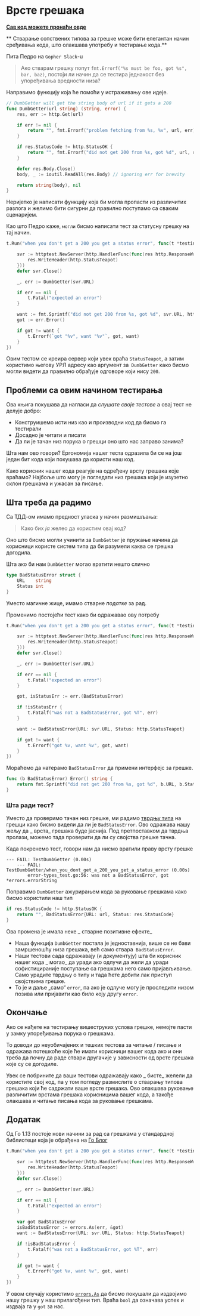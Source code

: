 # Врсте грешака

**[Сав код можете пронаћи овде](https://github.com/marcetin/nauci-go-sa-testovima/tree/main/q-and-a/error-types)**

** Стварање сопствених типова за грешке може бити елегантан начин сређивања кода, што олакшава употребу и тестирање кода.**

Пита Педро на `Gopher Slack`-u

> Ако стварам грешку попут `fmt.Errorf("%s must be foo, got %s", bar, baz)`, постоји ли начин да се тестира једнакост без упоређивања вредности низа?

Направимо функцију која ће помоћи у истраживању ове идеје.

```go
// DumbGetter will get the string body of url if it gets a 200
func DumbGetter(url string) (string, error) {
	res, err := http.Get(url)

	if err != nil {
		return "", fmt.Errorf("problem fetching from %s, %v", url, err)
	}

	if res.StatusCode != http.StatusOK {
		return "", fmt.Errorf("did not get 200 from %s, got %d", url, res.StatusCode)
	}

	defer res.Body.Close()
	body, _ := ioutil.ReadAll(res.Body) // ignoring err for brevity

	return string(body), nil
}
```

Неријетко је написати функцију која би могла пропасти из различитих разлога и желимо бити сигурни да правилно поступамо са сваким сценаријем.

Као што Педро каже, `могли` бисмо написати тест за статусну грешку на тај начин.

```go
t.Run("when you don't get a 200 you get a status error", func(t *testing.T) {

	svr := httptest.NewServer(http.HandlerFunc(func(res http.ResponseWriter, req *http.Request) {
		res.WriteHeader(http.StatusTeapot)
	}))
	defer svr.Close()

	_, err := DumbGetter(svr.URL)

	if err == nil {
		t.Fatal("expected an error")
	}

	want := fmt.Sprintf("did not get 200 from %s, got %d", svr.URL, http.StatusTeapot)
	got := err.Error()

	if got != want {
		t.Errorf(`got "%v", want "%v"`, got, want)
	}
})
```

Овим тестом се креира сервер који увек враћа `StatusTeapot`, а затим користимо његову УРЛ адресу као аргумент за` DumbGetter` како бисмо могли видети да правилно обрађује одговоре који нису `200`.

## Проблеми са овим начином тестирања

Ова књига покушава да нагласи да _слушате своје тестове_ а овај тест не делује добро:

- Конструишемо исти низ као и производни код да бисмо га тестирали
- Досадно је читати и писати
- Да ли је тачан низ порука о грешци оно што нас заправо занима?

Шта нам ово говори? Ергономија нашег теста одразила би се на још један бит кода који покушава да користи наш код.

Како корисник нашег кода реагује на одређену врсту грешака које враћамо? Најбоље што могу је погледати низ грешака који је изузетно склон грешкама и ужасан за писање.

## Шта треба да радимо

Са ТДД-ом имамо предност уласка у начин размишљања:

> Како бих _ја_ желео да користим овај код?

Оно што бисмо могли учинити за `DumbGetter` је пружање начина да корисници користе систем типа да би разумели каква се грешка догодила.

Шта ако би нам `DumbGetter` могао вратити нешто слично

```go
type BadStatusError struct {
	URL    string
	Status int
}
```

Уместо магичне жице, имамо стварне _податке_ за рад.

Променимо постојећи тест како би одражавао ову потребу

```go
t.Run("when you don't get a 200 you get a status error", func(t *testing.T) {

	svr := httptest.NewServer(http.HandlerFunc(func(res http.ResponseWriter, req *http.Request) {
		res.WriteHeader(http.StatusTeapot)
	}))
	defer svr.Close()

	_, err := DumbGetter(svr.URL)

	if err == nil {
		t.Fatal("expected an error")
	}

	got, isStatusErr := err.(BadStatusError)

	if !isStatusErr {
		t.Fatalf("was not a BadStatusError, got %T", err)
	}

	want := BadStatusError{URL: svr.URL, Status: http.StatusTeapot}

	if got != want {
		t.Errorf("got %v, want %v", got, want)
	}
})
```

Мораћемо да натерамо `BadStatusError` да примени интерфејс за грешке.

```go
func (b BadStatusError) Error() string {
	return fmt.Sprintf("did not get 200 from %s, got %d", b.URL, b.Status)
}
```

### Шта ради тест?

Уместо да проверимо тачан низ грешке, ми радимо [тврдњу типа](https://tour.golang.org/methods/15) на грешци како бисмо видели да ли је `BadStatusError`. Ово одражава нашу жељу да _ врста_ грешака буде јаснија. Под претпоставком да тврдња пролази, можемо тада проверити да ли су својства грешке тачна.

Када покренемо тест, говори нам да нисмо вратили праву врсту грешке

```
--- FAIL: TestDumbGetter (0.00s)
    --- FAIL: TestDumbGetter/when_you_dont_get_a_200_you_get_a_status_error (0.00s)
    	error-types_test.go:56: was not a BadStatusError, got *errors.errorString
```

Поправимо `DumbGetter` ажурирањем кода за руковање грешкама како бисмо користили наш тип

```go
if res.StatusCode != http.StatusOK {
	return "", BadStatusError{URL: url, Status: res.StatusCode}
}
```

Ова промена је имала неке _ стварне позитивне ефекте_

- Наша функција `DumbGetter` постала је једноставнија, више се не бави замршеношћу низа грешака, већ само ствара` BadStatusError`.
- Наши тестови сада одражавају (и документују) шта би корисник нашег кода _ могао_ да уради ако одлучи да жели да уради софистицираније поступање са грешкама него само пријављивање. Само урадите тврдњу о типу и тада ћете добити лак приступ својствима грешке.
- То је и даље „само“ `error`, па ако је одлуче могу је проследити низом позива или пријавити као било коју другу `error`.

## Окончање

Ако се нађете на тестирању вишеструких услова грешке, немојте пасти у замку упоређивања порука о грешкама.

То доводи до неуобичајених и тешких тестова за читање / писање и одражава потешкоће које ће имати корисници вашег кода ако и они треба да почну да раде ствари другачије у зависности од врсте грешака које су се догодиле.

Увек се побрините да ваши тестови одражавају како _ бисте_ желели да користите свој код, па у том погледу размислите о стварању типова грешака који ће садржати ваше врсте грешака. Ово олакшава руковање различитим врстама грешака корисницима вашег кода, а такође олакшава и читање писања кода за руковање грешкама.

## Додатак

Од Го 1.13 постоје нови начини за рад са грешкама у стандардној библиотеци која је обрађена на [Го Блог](https://blog.golang.org/go1.13-errors)

```go
t.Run("when you don't get a 200 you get a status error", func(t *testing.T) {

	svr := httptest.NewServer(http.HandlerFunc(func(res http.ResponseWriter, req *http.Request) {
		res.WriteHeader(http.StatusTeapot)
	}))
	defer svr.Close()

	_, err := DumbGetter(svr.URL)

	if err == nil {
		t.Fatal("expected an error")
	}

	var got BadStatusError
	isBadStatusError := errors.As(err, &got)
	want := BadStatusError{URL: svr.URL, Status: http.StatusTeapot}

	if !isBadStatusError {
		t.Fatalf("was not a BadStatusError, got %T", err)
	}

	if got != want {
		t.Errorf("got %v, want %v", got, want)
	}
})
```

У овом случају користимо [`errors.As`](https://golang.org/pkg/errors/#example_As) да бисмо покушали да издвојимо нашу грешку у наш прилагођени тип. Враћа `bool` да означава успех и издваја га у `got` за нас.
